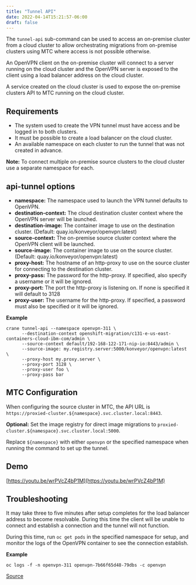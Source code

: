 ```yaml
---
title: "Tunnel API"
date: 2022-04-14T15:21:57-06:00
draft: false
---
```

The `tunnel-api` sub-command can be used to access an on-premise cluster from a cloud cluster to allow orchestrating migrations from on-premise clusters using MTC where access is not possible otherwise.

An OpenVPN client on the on-premise cluster will connect to a server running on the cloud cluster and the OpenVPN server is exposed to the client using a load balancer address on the cloud cluster.

A service created on the cloud cluster is used to expose the on-premise clusters API to MTC running on the cloud cluster.

## Requirements
- The system used to create the VPN tunnel must have access and be logged in to both clusters.
- It must be possible to create a load balancer on the cloud cluster.
- An available namespace on each cluster to run the tunnel that was not created in advance.

**Note:** To connect multiple on-premise source clusters to the cloud cluster use a separate namespace for each.

## api-tunnel options
- **namespace:** The namespace used to launch the VPN tunnel defaults to OpenVPN.
- **destination-context:** The cloud destination cluster context where the OpenVPN server will be launched.
- **destination-image:** The container image to use on the destination cluster. (Default: quay.io/konveyor/openvpn:latest)
- **source-context:** The on-premise source cluster context where the OpenVPN client will be launched.
- **source-image:** The container image to use on the source cluster. (Default: quay.io/konveyor/openvpn:latest)
- **proxy-host:** The hostname of an http-proxy to use on the source cluster for connecting to the destination cluster.
- **proxy-pass:** The password for the http-proxy. If specified, also specify a username or it will be ignored.
- **proxy-port:** The port the http-proxy is listening on. If none is specified it will default to 3128
- **proxy-user:** The username for the http-proxy. If specified, a password must also be specified or it will be ignored.

**Example**
```
crane tunnel-api --namespace openvpn-311 \
      --destination-context openshift-migration/c131-e-us-east-containers-cloud-ibm-com/admin \
      --source-context default/192-168-122-171-nip-io:8443/admin \
      --source-image: my.registry.server:5000/konveyor/openvpn:latest \
      --proxy-host my.proxy.server \
      --proxy-port 3128 \
      --proxy-user foo \
      --proxy-pass bar
```
## MTC Configuration
When configuring the source cluster in MTC, the API URL is `https://proxied-cluster.${namespace}.svc.cluster.local:8443`.

**Optional:** Set the image registry for direct image migrations to `proxied-cluster.${namespace}.svc.cluster.local:5000`.

Replace ``${namespace}`` with either `openvpn` or the specified namespace when running the command to set up the tunnel.

## Demo
[https://youtu.be/wrPVcZ4bP1M](https://youtu.be/wrPVcZ4bP1M)

## Troubleshooting
It may take three to five minutes after setup completes for the load balancer address to become resolvable. During this time the client will be unable to connect and establish a connection and the tunnel will not function.

During this time, run `oc get pods` in the specified namespace for setup, and monitor the logs of the OpenVPN container to see the connection establish.

**Example**
```
oc logs -f -n openvpn-311 openvpn-7b66f65d48-79dbs -c openvpn
```

[Source](https://github.com/konveyor/konveyor.github.io/blob/main/content/Crane/Tools/TunnelAPI.md)
